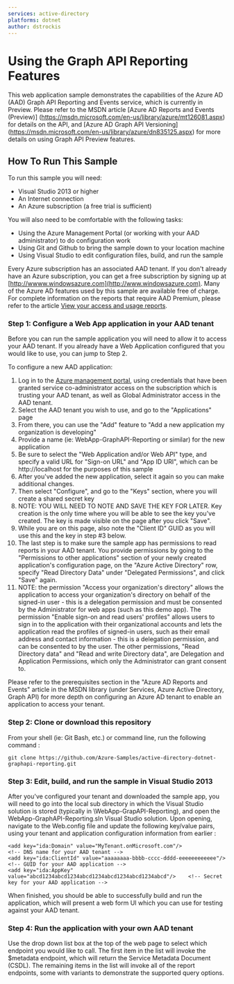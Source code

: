 ```yaml
---
services: active-directory
platforms: dotnet
author: dstrockis
---
```


# Using the Graph API Reporting Features

This web application sample demonstrates the capabilities of the Azure AD (AAD) Graph API Reporting and Events service, which is currently in Preview.  Please refer to the MSDN article [Azure AD Reports and Events (Preview)] (https://msdn.microsoft.com/en-us/library/azure/mt126081.aspx) for details on the API, and [Azure AD Graph API Versioning] (https://msdn.microsoft.com/en-us/library/azure/dn835125.aspx) for more details on using Graph API Preview features.

## How To Run This Sample

To run this sample you will need:

- Visual Studio 2013 or higher
- An Internet connection
- An Azure subscription (a free trial is sufficient)

You will also need to be comfortable with the following tasks:

- Using the Azure Management Portal (or working with your AAD administrator) to do configuration work 
- Using Git and Github to bring the sample down to your location machine
- Using Visual Studio to edit configuration files, build, and run the sample

Every Azure subscription has an associated AAD tenant.  If you don't already have an Azure subscription, you can get a free subscription by signing up at [http://wwww.windowsazure.com](http://www.windowsazure.com).  Many of the Azure AD features used by this sample are available free of charge.  For complete information on the reports that require AAD Premium, please refer to the article [View your access and usage reports](http://azure.microsoft.com/en-us/documentation/articles/active-directory-view-access-usage-reports/).

### Step 1: Configure a Web App application in your AAD tenant
Before you can run the sample application you will need to allow it to access your AAD tenant.  If you already have a Web Application configured that you would like to use, you can jump to Step 2.

To configure a new AAD application:

1. Log in to the [Azure management portal](http://manage.windowsazure.com), using credentials that have been granted service co-administrator access on the subscription which is trusting your AAD tenant, as well as Global Administrator access in the AAD tenant.
2. Select the AAD tenant you wish to use, and go to the "Applications" page
3. From there, you can use the "Add" feature to "Add a new application my organization is developing"
4. Provide a name (ie: WebApp-GraphAPI-Reporting or similar) for the new application
5. Be sure to select the "Web Application and/or Web API" type, and specify a  valid URL for "Sign-on URL" and "App ID URI", which can be http://localhost for the purposes of this sample
6. After you've added the new application, select it again so you can make additional changes.  
7. Then select "Configure", and go to the "Keys" section, where you will create a shared secret key
8. NOTE: YOU WILL NEED TO NOTE AND SAVE THE KEY FOR LATER.  Key creation is the only time where you will be able to see the key you've created.  The key is made visible on the page after you click "Save".  
9. While you are on this page, also note the "Client ID" GUID as you will use this and the key in step #3 below.
10. The last step is to make sure the sample app has permissions to read reports in your AAD tenant.  You provide permissions by going to the "Permissions to other applications" section of your newly created application's configuration page, on the "Azure Active Directory" row, specify "Read Directory Data" under "Delegated Permissions", and click "Save" again.
11. NOTE: the permission "Access your organization's directory" allows the application to access your organization's directory on behalf of the signed-in user - this is a delegation permission and must be consented by the Administrator for web apps (such as this demo app).
The permission "Enable sign-on and read users' profiles" allows users to sign in to the application with their organizational accounts and lets the application read the profiles of signed-in users, such as their email address and contact information - this is a delegation permission, and can be consented to by the user.
The other permissions, "Read Directory data" and "Read and write Directory data", are Delegation and Application Permissions, which only the Administrator can grant consent to.


Please refer to the prerequisites section in the "Azure AD Reports and Events" article in the MSDN library (under Services, Azure Active Directory, Graph API) for more depth on configuring an Azure AD tenant to enable an application to access your tenant.  

### Step 2:  Clone or download this repository

From your shell (ie: Git Bash, etc.) or command line, run the following command :

    git clone https://github.com/Azure-Samples/active-directory-dotnet-graphapi-reporting.git

### Step 3:  Edit, build, and run the sample in Visual Studio 2013
After you've configured your tenant and downloaded the sample app, you will need to go into the local sub directory in which the Visual Studio solution is stored (typically in <your-git-root-directory>\WebApp-GrapAPI-Reporting), and open the WebApp-GraphAPI-Reporting.sln Visual Studio solution.  Upon opening, navigate to the Web.config file and update the following key/value pairs, using your tenant and application configuration information from earlier :

    <add key="ida:Domain" value="MyTenant.onMicrosoft.com"/>                  		<!-- DNS name for your AAD tenant -->
    <add key="ida:ClientId" value="aaaaaaaa-bbbb-cccc-dddd-eeeeeeeeeeee"/>    		<!-- GUID for your AAD application -->
    <add key="ida:AppKey" value="abcd1234abcd1234abcd1234abcd1234abcd1234abcd"/>	<!-- Secret key for your AAD application -->

When finished, you should be able to successfully build and run the application, which will present a web form UI which you can use for testing against your AAD tenant.

### Step 4:  Run the application with your own AAD tenant
Use the drop down list box at the top of the web page to select which endpoint you would like to call.  The first item in the list will invoke the $metadata endpoint, which will return the Service Metadata Document (CSDL).  The remaining items in the list will invoke all of the report endpoints, some with variants to demonstrate the supported query options.




